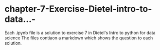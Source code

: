 # chapter-7-Exercise-Dietel-intro-to-data...-
Each .ipynb file is a solution to exercise 7 in Dietel's Intro to python
for data science
The files contiaon a markdown which shows the question to each solution.

